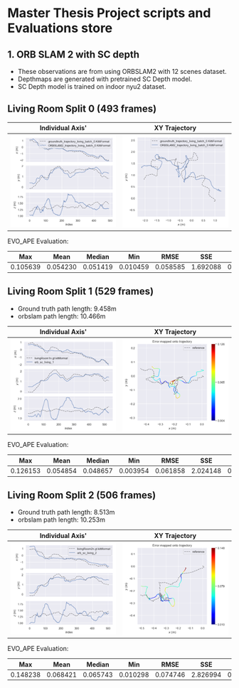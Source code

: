 # Master Thesis Project scripts and Evaluations store

## 1. ORB SLAM 2 with SC depth
- These observations are from using ORBSLAM2 with 12 scenes dataset.
- Depthmaps are generated with pretrained SC Depth model.
- SC Depth model is trained on indoor nyu2 dataset.

## Living Room Split 0 (493 frames)

Individual Axis'             |  XY Trajectory
:-------------------------:|:-------------------------:
![](./orbslam_and_scdepth_performance_xyz.png) |  ![](./orbslam_and_scdepth_performance_traj.png)

EVO_APE Evaluation:

Max | Mean | Median | Min | RMSE | SSE | std
--- | ---  | ---    | --- |---   |---  |--- 
0.105639 | 0.054230 | 0.051419 | 0.010459 | 0.058585 | 1.692088 | 0.022165

## Living Room Split 1 (529 frames)

- Ground truth path length: 9.458m
- orbslam path length: 10.466m

Individual Axis'             |  XY Trajectory
:-------------------------:|:-------------------------:
![](./orbslam_and_scdepth_performance_xyz_1.png) |  ![](./orbslam_and_scdepth_performance_traj_1.png)

EVO_APE Evaluation:

Max | Mean | Median | Min | RMSE | SSE | std
--- | ---  | ---    | --- |---   |---  |--- 
0.126153 | 0.054854 | 0.048657 | 0.003954 | 0.061858 | 2.024148 | 0.028589


## Living Room Split 2 (506 frames)

- Ground truth path length: 8.513m
- orbslam path length: 10.253m

Individual Axis'             |  XY Trajectory
:-------------------------:|:-------------------------:
![](./orbslam_and_scdepth_performance_xyz_2.png) |  ![](./orbslam_and_scdepth_performance_traj_2.png)

EVO_APE Evaluation:

Max | Mean | Median | Min | RMSE | SSE | std
--- | ---  | ---    | --- |---   |---  |--- 
0.148238 | 0.068421 | 0.065743 | 0.010298 | 0.074746 | 2.826994 | 0.030092
